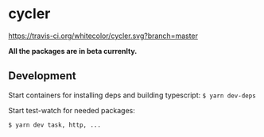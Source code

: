 # cycler

https://travis-ci.org/whitecolor/cycler.svg?branch=master

**All the packages are in beta currenlty.**


## Development

Start containers for installing deps and building typescript:
`$ yarn dev-deps` 

Start test-watch for needed packages:

`$ yarn dev task, http, ... ` 

